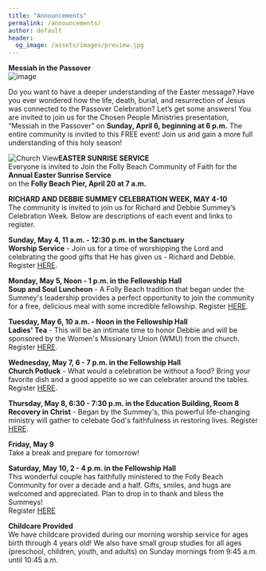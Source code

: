 ```yaml
---
title: "Announcements"
permalink: /announcements/
author: default
header:
  og_image: /assets/images/preview.jpg
---
```


**Messiah in the Passover**  
[
](https://www.google.com/imgres?q=messiah%20in%20the%20passover&imgurl=https%3A%2F%2Fimages.squarespace-cdn.com%2Fcontent%2Fv1%2F589b5faf8419c2357320b652%2F1551885131285-9WFJDI62DDGZPYD6NHTH%2Fmesiah%2Bin%2Bthe%2Bpassover.jpeg%3Fformat%3D2500w&imgrefurl=https%3A%2F%2Ffaithfellowship.life%2Fevents%2F2019%2F4%2F14%2Fmessiah-in-the-passover&docid=TRPh4nZ5vb9mNM&tbnid=hV0Eac9oFDpbZM&vet=12ahUKEwj9juX2tu-LAxUgGtAFHfsqJAQQM3oECC0QAA..i&w=320&h=158&hcb=2&itg=1&ved=2ahUKEwj9juX2tu-LAxUgGtAFHfsqJAQQM3oECC0QAA)![image](https://github.com/user-attachments/assets/2bda68e5-a2f6-4979-a62a-fc6da0985f34)

Do you want to have a deeper understanding of the Easter message? Have you ever
wondered how the life, death, burial, and resurrection of Jesus was connected to the
Passover Celebration? Let’s get some answers!
You are invited to join us for the Chosen People Ministries presentation, “Messiah in
the Passover” on **Sunday, April 6, beginning at 6 p.m.** The entire community is invited
to this FREE event! Join us and gain a more full understanding of this holy season!  

![Church View](images/church_view.jpg)**EASTER SUNRISE SERVICE**  
Everyone is invited to Join the Folly Beach Community of Faith for the **Annual Easter Sunrise Service**   
on the **Folly Beach Pier, April 20 at 7 a.m.**  
    
**RICHARD AND DEBBIE SUMMEY CELEBRATION WEEK, MAY 4-10**   
The community is invited to join us for Richard and Debbie Summey’s Celebration Week.  Below are descriptions of each event and links to register.  

**Sunday, May 4, 11 a.m. - 12:30 p.m. in the Sanctuary**  
**Worship Service** - Join us for a time of worshipping the Lord and celebrating the good gifts that He has given us - Richard and Debbie.  Register [HERE](https://docs.google.com/document/d/1WZpTPX2KbYITtXQlvpOG4k4JM7PDEBnr669WWq0etos/edit?usp=sharing).  

**Monday, May 5, Noon - 1 p.m. in the Fellowship Hall**  
**Soup and Soul Luncheon** - A Folly Beach tradition that began under the Summey's leadership provides a perfect opportunity to join the community for a free, delicious meal with some incredible fellowship.  Register [HERE](https://docs.google.com/document/d/1827KsJylGKGfQCqgXm0LlYexhXyJz-akg2pcJZKC3zI/edit?usp=sharing).  

**Tuesday, May 6, 10 a.m. - Noon in the Fellowship Hall**  
**Ladies' Tea** - This will be an intimate time to honor Debbie and will be sponsored by the Women's Missionary Union (WMU) from the church.  Register [HERE](https://docs.google.com/document/d/1kznGShAqHY4_dpVBQFyuXPya-toGabt9CpO8CUVNkLM/edit?usp=sharing).  

**Wednesday, May 7, 6 - 7 p.m. in the Fellowship Hall**  
**Church Potluck** - What would a celebration be without a food?  Bring your favorite dish and a good appetite so we can celebrater around the tables.  Register [HERE](https://docs.google.com/document/d/1yTL5lYW_4_mh0beDJbxtlSpHNbJLP74H2vZLjy5sAkk/edit?usp=sharing).  

**Thursday, May 8, 6:30 - 7:30 p.m. in the Education Building, Room 8**  
**Recovery in Christ** - Began by the Summey's, this powerful life-changing ministry will gather to celebate God's faithfulness in restoring lives.  Register [HERE](https://docs.google.com/document/d/1ZBtX393kwUcz0UQBnS46XNxTOmwkBfK8WV2Ks8cIWiA/edit?usp=sharing).  

**Friday, May 9**  
Take a break and prepare for tomorrow!  

**Saturday, May 10, 2 - 4 p.m. in the Fellowship Hall**  
This wonderful couple has faithfully ministered to the Folly Beach Community for over a decade and a half.  Gifts, smiles, and hugs are welcomed and appreciated.  Plan to drop in to thank and bless the Summeys!  
Register [HERE](https://docs.google.com/document/d/1v0g9V4zo0mivIr-P1HZ7SVwUb0r_ihR2rI0_SHBO3pk/edit?usp=sharing)
   

**Childcare Provided**  
We have childcare provided during our morning worship service for ages birth through 4 years old!  We also have small group studies for all ages (preschool, children, youth, and adults) on Sunday mornings from 9:45 a.m. until 10:45 a.m.  


